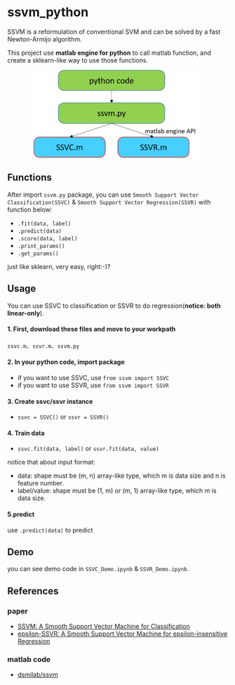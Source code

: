 # ssvm_python
SSVM is a reformulation of conventional SVM and can be solved by a fast Newton-Armijo algorithm.

This project use **matlab engine for python** to call matlab function, and create a sklearn-like way to use those functions.

<p align="center"><img src="/image/ssvm_architecture.png" height="200"></p>

## Functions
After import ```ssvm.py``` package, you can use ```Smooth Support Vector Classification(SSVC)``` & ```Smooth Support Vector Regression(SSVR)``` with function below:
- ```.fit(data, label)```
- ```.predict(data)```
- ```.score(data, label)```
- ```.print_params()```
- ```.get_params()```

just like sklearn, very easy, right:-)?

## Usage
You can use SSVC to classification or SSVR to do regression(**notice: both linear-only**).
#### 1. First, download these files and move to your workpath
`ssvc.m`、`ssvr.m`、`ssvm.py`
#### 2. In your python code, import package
- if you want to use SSVC, use ```from ssvm import SSVC```
- if you want to use SSVR, use  ```from ssvm import SSVR```
#### 3. Create ssvc/ssvr instance
- ```ssvc = SSVC()``` or ```ssvr = SSVR()```
#### 4. Train data
- ```ssvc.fit(data, label)``` or ```ssvr.fit(data, value)```

notice that about input format:
- data: shape must be (m, n) array-like type, which m is data size and n is feature number.
- label/value: shape must be (1, m) or (m, 1) array-like type, which m is data size.
#### 5.predict
use ```.predict(data)``` to predict

## Demo
you can see demo code in `SSVC_Demo.ipynb` & `SSVR_Demo.ipynb`.

## References
### paper 
- [SSVM: A Smooth Support Vector Machine for
Classification
](http://jupiter.math.nctu.edu.tw/~yuhjye/assets/file/publications/journal_papers/J18_SSVM%20A%20Smooth%20Support%20Vector%20Machine%20for%20Classification.pdf)
- [epsilon-SSVR: A Smooth Support Vector Machine for epsilon-insensitive Regression](https://pdfs.semanticscholar.org/6a1d/237dcbfbbeb66e0ce900f45119503f8ce8bb.pdf)

### matlab code
- [dsmilab/ssvm](https://github.com/dsmilab/ssvm/tree/master/src)
